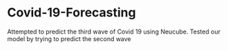 # Covid-19-Forecasting
Attempted to predict the third wave of Covid 19 using Neucube. Tested our model by trying to predict the second wave
